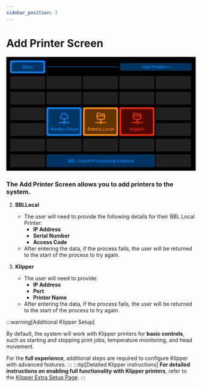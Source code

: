 ```yaml
---
sidebar_position: 3
---
```


# Add Printer Screen

![img alt](img/addPrinter.png)

### The **Add Printer Screen** allows you to add printers to the system.

2. **BBLLocal**

   - The user will need to provide the following details for their BBL Local Printer:
     - **IP Address**
     - **Serial Number**
     - **Access Code**
   - After entering the data, if the process fails, the user will be returned to the start of the process to try again.

3. **Klipper**

   - The user will need to provide:
     - **IP Address**
     - **Port**
     - **Printer Name**
   - After entering the data, if the process fails, the user will be returned to the start of the process to try again.

:::warning[Additional Klipper Setup]

By default, the system will work with Klipper printers for **basic controls**, such as starting and stopping print jobs, temperature monitoring, and head movement.

For the **full experience**, additional steps are required to configure Klipper with advanced features.
:::
:::tip[Detailed Klipper instructions]
**For detailed instructions on enabling full functionality with Klipper printers**, refer to the [Klipper Extra Setup Page](#).
:::

